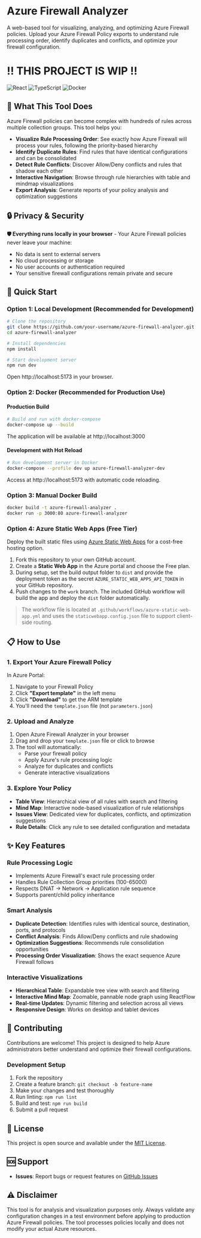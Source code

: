 # Azure Firewall Analyzer
A web-based tool for visualizing, analyzing, and optimizing Azure Firewall policies. Upload your Azure Firewall Policy exports to understand rule processing order, identify duplicates and conflicts, and optimize your firewall configuration.

# !! THIS PROJECT IS WIP !!

![React](https://img.shields.io/badge/React-19.1-blue?style=flat-square&logo=react)
![TypeScript](https://img.shields.io/badge/TypeScript-5.8-blue?style=flat-square&logo=typescript)
![Docker](https://img.shields.io/badge/Docker-Ready-blue?style=flat-square&logo=docker)

## 🎯 What This Tool Does

Azure Firewall policies can become complex with hundreds of rules across multiple collection groups. This tool helps you:

- **Visualize Rule Processing Order**: See exactly how Azure Firewall will process your rules, following the priority-based hierarchy
- **Identify Duplicate Rules**: Find rules that have identical configurations and can be consolidated
- **Detect Rule Conflicts**: Discover Allow/Deny conflicts and rules that shadow each other
- **Interactive Navigation**: Browse through rule hierarchies with table and mindmap visualizations
- **Export Analysis**: Generate reports of your policy analysis and optimization suggestions

## 🔒 Privacy & Security

**🛡️ Everything runs locally in your browser** - Your Azure Firewall policies never leave your machine:
- No data is sent to external servers
- No cloud processing or storage
- No user accounts or authentication required
- Your sensitive firewall configurations remain private and secure

## 🚀 Quick Start

### Option 1: Local Development (Recommended for Development)

```bash
# Clone the repository
git clone https://github.com/your-username/azure-firewall-analyzer.git
cd azure-firewall-analyzer

# Install dependencies
npm install

# Start development server
npm run dev
```

Open http://localhost:5173 in your browser.

### Option 2: Docker (Recommended for Production Use)

#### Production Build
```bash
# Build and run with docker-compose
docker-compose up --build
```

The application will be available at http://localhost:3000

#### Development with Hot Reload
```bash
# Run development server in Docker
docker-compose --profile dev up azure-firewall-analyzer-dev
```

Access at http://localhost:5173 with automatic code reloading.

### Option 3: Manual Docker Build
```bash
docker build -t azure-firewall-analyzer .
docker run -p 3000:80 azure-firewall-analyzer
```

### Option 4: Azure Static Web Apps (Free Tier)
Deploy the built static files using [Azure Static Web Apps](https://azure.microsoft.com/products/app-service/static) for a cost-free hosting option.

1. Fork this repository to your own GitHub account.
2. Create a **Static Web App** in the Azure portal and choose the Free plan.
3. During setup, set the build output folder to `dist` and provide the deployment token as the secret `AZURE_STATIC_WEB_APPS_API_TOKEN` in your GitHub repository.
4. Push changes to the `work` branch. The included GitHub workflow will build the app and deploy the `dist` folder automatically.

> The workflow file is located at `.github/workflows/azure-static-web-app.yml` and uses the `staticwebapp.config.json` file to support client-side routing.

## 📋 How to Use

### 1. Export Your Azure Firewall Policy

In Azure Portal:
1. Navigate to your Firewall Policy
2. Click **"Export template"** in the left menu
3. Click **"Download"** to get the ARM template
4. You'll need the `template.json` file (not `parameters.json`)

### 2. Upload and Analyze

1. Open Azure Firewall Analyzer in your browser
2. Drag and drop your `template.json` file or click to browse
3. The tool will automatically:
   - Parse your firewall policy
   - Apply Azure's rule processing logic
   - Analyze for duplicates and conflicts
   - Generate interactive visualizations

### 3. Explore Your Policy

- **Table View**: Hierarchical view of all rules with search and filtering
- **Mind Map**: Interactive node-based visualization of rule relationships
- **Issues View**: Dedicated view for duplicates, conflicts, and optimization suggestions
- **Rule Details**: Click any rule to see detailed configuration and metadata

## ✨ Key Features

### Rule Processing Logic
- Implements Azure Firewall's exact rule processing order
- Handles Rule Collection Group priorities (100-65000)
- Respects DNAT → Network → Application rule sequence
- Supports parent/child policy inheritance

### Smart Analysis
- **Duplicate Detection**: Identifies rules with identical source, destination, ports, and protocols
- **Conflict Analysis**: Finds Allow/Deny conflicts and rule shadowing
- **Optimization Suggestions**: Recommends rule consolidation opportunities
- **Processing Order Visualization**: Shows the exact sequence Azure Firewall follows

### Interactive Visualizations
- **Hierarchical Table**: Expandable tree view with search and filtering
- **Interactive Mind Map**: Zoomable, pannable node graph using ReactFlow
- **Real-time Updates**: Dynamic filtering and selection across all views
- **Responsive Design**: Works on desktop and tablet devices

## 🤝 Contributing

Contributions are welcome! This project is designed to help Azure administrators better understand and optimize their firewall configurations.

### Development Setup
1. Fork the repository
2. Create a feature branch: `git checkout -b feature-name`
3. Make your changes and test thoroughly
4. Run linting: `npm run lint`
5. Build and test: `npm run build`
6. Submit a pull request

## 📝 License

This project is open source and available under the [MIT License](LICENSE).

## 🆘 Support

- **Issues**: Report bugs or request features on [GitHub Issues](https://github.com/endgor/azure-firewall-analyzer/issues)

## ⚠️ Disclaimer

This tool is for analysis and visualization purposes only. Always validate any configuration changes in a test environment before applying to production Azure Firewall policies. The tool processes policies locally and does not modify your actual Azure resources.